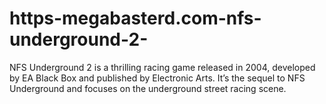 # https-megabasterd.com-nfs-underground-2-
NFS Underground 2 is a thrilling racing game released in 2004, developed by EA Black Box and published by Electronic Arts. It’s the sequel to NFS Underground and focuses on the underground street racing scene.

